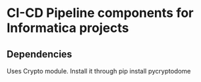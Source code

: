 # CI-CD Pipeline components for Informatica projects

## Dependencies
Uses Crypto module. Install it through pip install pycryptodome
